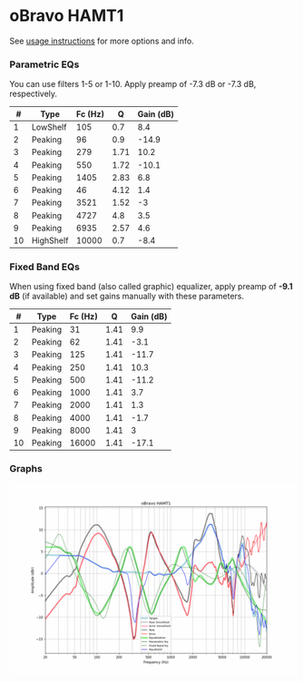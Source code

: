 # oBravo HAMT1
See [usage instructions](https://github.com/jaakkopasanen/AutoEq#usage) for more options and info.

### Parametric EQs
You can use filters 1-5 or 1-10. Apply preamp of -7.3 dB or -7.3 dB, respectively.

|   # | Type      |   Fc (Hz) |    Q |   Gain (dB) |
|-----|-----------|-----------|------|-------------|
|   1 | LowShelf  |       105 | 0.7  |         8.4 |
|   2 | Peaking   |        96 | 0.9  |       -14.9 |
|   3 | Peaking   |       279 | 1.71 |        10.2 |
|   4 | Peaking   |       550 | 1.72 |       -10.1 |
|   5 | Peaking   |      1405 | 2.83 |         6.8 |
|   6 | Peaking   |        46 | 4.12 |         1.4 |
|   7 | Peaking   |      3521 | 1.52 |        -3   |
|   8 | Peaking   |      4727 | 4.8  |         3.5 |
|   9 | Peaking   |      6935 | 2.57 |         4.6 |
|  10 | HighShelf |     10000 | 0.7  |        -8.4 |

### Fixed Band EQs
When using fixed band (also called graphic) equalizer, apply preamp of **-9.1 dB** (if available) and set gains manually with these parameters.

|   # | Type    |   Fc (Hz) |    Q |   Gain (dB) |
|-----|---------|-----------|------|-------------|
|   1 | Peaking |        31 | 1.41 |         9.9 |
|   2 | Peaking |        62 | 1.41 |        -3.1 |
|   3 | Peaking |       125 | 1.41 |       -11.7 |
|   4 | Peaking |       250 | 1.41 |        10.3 |
|   5 | Peaking |       500 | 1.41 |       -11.2 |
|   6 | Peaking |      1000 | 1.41 |         3.7 |
|   7 | Peaking |      2000 | 1.41 |         1.3 |
|   8 | Peaking |      4000 | 1.41 |        -1.7 |
|   9 | Peaking |      8000 | 1.41 |         3   |
|  10 | Peaking |     16000 | 1.41 |       -17.1 |

### Graphs
![](./oBravo%20HAMT1.png)
